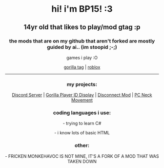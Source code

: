 <h1 align="center">
  hi! i'm BP15! :3
</h1>

<h2 align="center">14yr old that likes to play/mod gtag :p</h2>  

<h3 align="center">the mods that are on my github that aren't forked are mostly guided by ai.. (im stoopid ;-;)</h3>  

<p align="center">games i play :O</p>

<p align="center">
  <a href="https://www.gorillatagvr.com">gorilla tag</a> |  
  <a href="https://www.roblox.com/users/1515155653/profile">roblox</a>
</p>  

---

<h3 align="center">my projects:</h3>
<p align="center">  
  <a href="https://discord.gg/G3RnCaWNxc">Discord Server</a> | <a href="https://github.com/blueplanet15/GorillaPlayerIDDisplay">Gorilla Player ID Display</a> | <a href="https://github.com/blueplanet15/DisconnectMod">Disconnect Mod</a> | <a href="https://github.com/blueplanet15/PCNeckMovement">PC Neck Movement</a>
</p>  

<h3 align="center">coding languages i use:</h3>  
<p align="center">  
  - trying to learn C#
</p>  
<p align="center">  
  - i know lots of basic HTML
</p>  

<h3 align="center">other:</h3>  
<p align="center">  
  - FRICKEN MONKEHAVOC IS NOT MINE, IT'S A FORK OF A MOD THAT WAS TAKEN DOWN
</p>  
